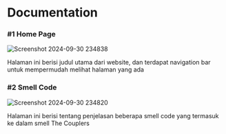 <h1>Documentation</h1>

<h3>#1 Home Page</h3>

![Screenshot 2024-09-30 234838](https://github.com/user-attachments/assets/26830237-587f-4ac9-8efb-de4801259520)

<p>Halaman ini berisi judul utama dari website, dan terdapat navigation bar untuk mempermudah melihat halaman yang ada</p>

<h3>#2 Smell Code</h3>

![Screenshot 2024-09-30 234820](https://github.com/user-attachments/assets/473d9e60-f293-470c-94ba-635b7a209daf)

<p>Halaman ini berisi tentang penjelasan beberapa smell code yang termasuk ke dalam smell The Couplers</p>
